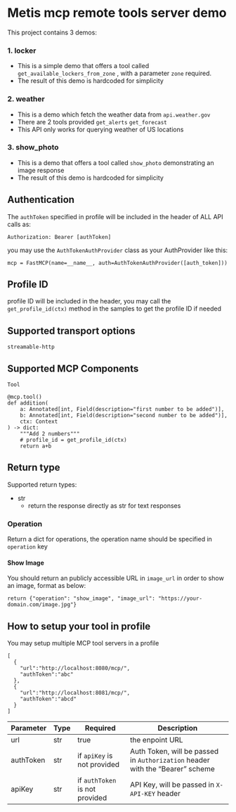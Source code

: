 # Metis mcp remote tools server demo

This project contains 3 demos:

### 1. locker
* This is a simple demo that offers a tool called `get_available_lockers_from_zone`
, with a parameter `zone` required.
* The result of this demo is hardcoded for simplicity 

### 2. weather
* This is a demo which fetch the weather data from `api.weather.gov`
* There are 2 tools provided `get_alerts` `get_forecast`
* This API only works for querying weather of US locations

### 3. show_photo
* This is a demo that offers a tool called `show_photo` demonstrating an image response
* The result of this demo is hardcoded for simplicity 

## Authentication
The `authToken` specified in profile will be included in the header of ALL API calls as:
```
Authorization: Bearer [authToken]
```
you may use the `AuthTokenAuthProvider` class as your AuthProvider like this:
```
mcp = FastMCP(name=__name__, auth=AuthTokenAuthProvider([auth_token]))
```

## Profile ID
profile ID will be included in the header, you may call the `get_profile_id(ctx)` method in the samples to get the profile ID if needed

## Supported transport options
`streamable-http`

## Supported MCP Components
`Tool`
```
@mcp.tool()
def addition(
    a: Annotated[int, Field(description="first number to be added")],
    b: Annotated[int, Field(description="second number to be added")],
    ctx: Context
) -> dict:
    """Add 2 numbers"""
    # profile_id = get_profile_id(ctx)
    return a+b
```

## Return type
Supported return types:
* str
  * return the response directly as str for text responses

### Operation
Return a dict for operations, the operation name should be specified in `operation` key

#### Show Image
You should return an publicly accessible URL in `image_url` in order to show an image, format as below:
```
return {"operation": "show_image", "image_url": "https://your-domain.com/image.jpg"}
```

## How to setup your tool in profile
You may setup multiple MCP tool servers in a profile
```
[
  {
    "url":"http://localhost:8080/mcp/",
    "authToken":"abc"
  },
  {
    "url":"http://localhost:8081/mcp/",
    "authToken":"abcd"
  }
]
```
| Parameter | Type | Required | Description |
| -------- | ------- | ------- | ------- |
| url | str | true | the enpoint URL |
| authToken | str | if `apiKey` is not provided | Auth Token, will be passed in `Authorization` header with the “Bearer” scheme |
| apiKey | str | if `authToken` is not provided | API Key, will be passed in `X-API-KEY` header |
